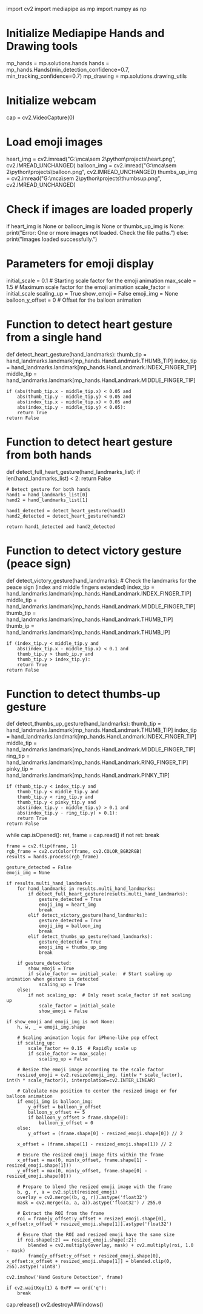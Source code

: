 import cv2
import mediapipe as mp
import numpy as np

# Initialize Mediapipe Hands and Drawing tools
mp_hands = mp.solutions.hands
hands = mp_hands.Hands(min_detection_confidence=0.7, min_tracking_confidence=0.7)
mp_drawing = mp.solutions.drawing_utils

# Initialize webcam
cap = cv2.VideoCapture(0)

# Load emoji images
heart_img = cv2.imread("G:\\mca\\sem 2\\python\\projects\\heart.png", cv2.IMREAD_UNCHANGED)
balloon_img = cv2.imread("G:\\mca\\sem 2\\python\\projects\\balloon.png", cv2.IMREAD_UNCHANGED)
thumbs_up_img = cv2.imread("G:\\mca\\sem 2\\python\\projects\\thumbsup.png", cv2.IMREAD_UNCHANGED)

# Check if images are loaded properly
if heart_img is None or balloon_img is None or thumbs_up_img is None:
    print("Error: One or more images not loaded. Check the file paths.")
else:
    print("Images loaded successfully.")

# Parameters for emoji display
initial_scale = 0.1  # Starting scale factor for the emoji animation
max_scale = 1.5      # Maximum scale factor for the emoji animation
scale_factor = initial_scale
scaling_up = True
show_emoji = False
emoji_img = None
balloon_y_offset = 0  # Offset for the balloon animation

# Function to detect heart gesture from a single hand
def detect_heart_gesture(hand_landmarks):
    thumb_tip = hand_landmarks.landmark[mp_hands.HandLandmark.THUMB_TIP]
    index_tip = hand_landmarks.landmark[mp_hands.HandLandmark.INDEX_FINGER_TIP]
    middle_tip = hand_landmarks.landmark[mp_hands.HandLandmark.MIDDLE_FINGER_TIP]

    if (abs(thumb_tip.x - middle_tip.x) < 0.05 and
        abs(thumb_tip.y - middle_tip.y) < 0.05 and
        abs(index_tip.x - middle_tip.x) < 0.05 and
        abs(index_tip.y - middle_tip.y) < 0.05):
        return True
    return False

# Function to detect heart gesture from both hands
def detect_full_heart_gesture(hand_landmarks_list):
    if len(hand_landmarks_list) < 2:
        return False
    
    # Detect gesture for both hands
    hand1 = hand_landmarks_list[0]
    hand2 = hand_landmarks_list[1]
    
    hand1_detected = detect_heart_gesture(hand1)
    hand2_detected = detect_heart_gesture(hand2)

    return hand1_detected and hand2_detected

# Function to detect victory gesture (peace sign)
def detect_victory_gesture(hand_landmarks):
    # Check the landmarks for the peace sign (index and middle fingers extended)
    index_tip = hand_landmarks.landmark[mp_hands.HandLandmark.INDEX_FINGER_TIP]
    middle_tip = hand_landmarks.landmark[mp_hands.HandLandmark.MIDDLE_FINGER_TIP]
    thumb_tip = hand_landmarks.landmark[mp_hands.HandLandmark.THUMB_TIP]
    thumb_ip = hand_landmarks.landmark[mp_hands.HandLandmark.THUMB_IP]

    if (index_tip.y < middle_tip.y and
        abs(index_tip.x - middle_tip.x) < 0.1 and
        thumb_tip.y > thumb_ip.y and
        thumb_tip.y > index_tip.y):
        return True
    return False

# Function to detect thumbs-up gesture
def detect_thumbs_up_gesture(hand_landmarks):
    thumb_tip = hand_landmarks.landmark[mp_hands.HandLandmark.THUMB_TIP]
    index_tip = hand_landmarks.landmark[mp_hands.HandLandmark.INDEX_FINGER_TIP]
    middle_tip = hand_landmarks.landmark[mp_hands.HandLandmark.MIDDLE_FINGER_TIP]
    ring_tip = hand_landmarks.landmark[mp_hands.HandLandmark.RING_FINGER_TIP]
    pinky_tip = hand_landmarks.landmark[mp_hands.HandLandmark.PINKY_TIP]

    if (thumb_tip.y < index_tip.y and
        thumb_tip.y < middle_tip.y and
        thumb_tip.y < ring_tip.y and
        thumb_tip.y < pinky_tip.y and
        abs(index_tip.y - middle_tip.y) > 0.1 and
        abs(index_tip.y - ring_tip.y) > 0.1):
        return True
    return False

while cap.isOpened():
    ret, frame = cap.read()
    if not ret:
        break

    frame = cv2.flip(frame, 1)
    rgb_frame = cv2.cvtColor(frame, cv2.COLOR_BGR2RGB)
    results = hands.process(rgb_frame)

    gesture_detected = False
    emoji_img = None

    if results.multi_hand_landmarks:
        for hand_landmarks in results.multi_hand_landmarks:
            if detect_full_heart_gesture(results.multi_hand_landmarks):
                gesture_detected = True
                emoji_img = heart_img
                break
            elif detect_victory_gesture(hand_landmarks):
                gesture_detected = True
                emoji_img = balloon_img
                break
            elif detect_thumbs_up_gesture(hand_landmarks):
                gesture_detected = True
                emoji_img = thumbs_up_img
                break

        if gesture_detected:
            show_emoji = True
            if scale_factor == initial_scale:  # Start scaling up animation when gesture is detected
                scaling_up = True
        else:
            if not scaling_up:  # Only reset scale_factor if not scaling up
                scale_factor = initial_scale
                show_emoji = False

    if show_emoji and emoji_img is not None:
        h, w, _ = emoji_img.shape

        # Scaling animation logic for iPhone-like pop effect
        if scaling_up:
            scale_factor += 0.15  # Rapidly scale up
            if scale_factor >= max_scale:
                scaling_up = False

        # Resize the emoji image according to the scale factor
        resized_emoji = cv2.resize(emoji_img, (int(w * scale_factor), int(h * scale_factor)), interpolation=cv2.INTER_LINEAR)

        # Calculate new position to center the resized image or for balloon animation
        if emoji_img is balloon_img:
            y_offset = balloon_y_offset
            balloon_y_offset += 5
            if balloon_y_offset > frame.shape[0]:
                balloon_y_offset = 0
        else:
            y_offset = (frame.shape[0] - resized_emoji.shape[0]) // 2

        x_offset = (frame.shape[1] - resized_emoji.shape[1]) // 2

        # Ensure the resized emoji image fits within the frame
        x_offset = max(0, min(x_offset, frame.shape[1] - resized_emoji.shape[1]))
        y_offset = max(0, min(y_offset, frame.shape[0] - resized_emoji.shape[0]))

        # Prepare to blend the resized emoji image with the frame
        b, g, r, a = cv2.split(resized_emoji)
        overlay = cv2.merge((b, g, r)).astype('float32')
        mask = cv2.merge((a, a, a)).astype('float32') / 255.0

        # Extract the ROI from the frame
        roi = frame[y_offset:y_offset + resized_emoji.shape[0], x_offset:x_offset + resized_emoji.shape[1]].astype('float32')

        # Ensure that the ROI and resized emoji have the same size
        if roi.shape[:2] == resized_emoji.shape[:2]:
            blended = cv2.multiply(overlay, mask) + cv2.multiply(roi, 1.0 - mask)
            frame[y_offset:y_offset + resized_emoji.shape[0], x_offset:x_offset + resized_emoji.shape[1]] = blended.clip(0, 255).astype('uint8')

    cv2.imshow('Hand Gesture Detection', frame)

    if cv2.waitKey(1) & 0xFF == ord('q'):
        break

cap.release()
cv2.destroyAllWindows()
